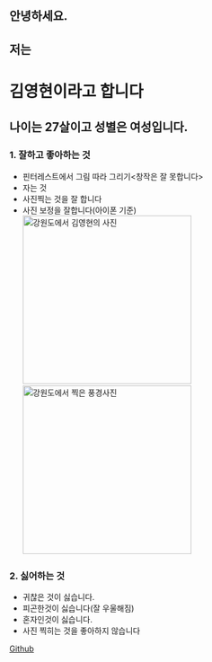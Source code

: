## 안녕하세요.

## 저는

# 김영현이라고 합니다

## 나이는 27살이고 성별은 여성입니다.

### 1. 잘하고 좋아하는 것</h3>

- 핀터레스트에서 그림 따라 그리기<창작은 잘 못합니다>
- 자는 것
- 사진찍는 것을 잘 합니다
- 사진 보정을 잘합니다(아이폰 기준)<br>
  <img width="300" src="./../homework/assets/md/img/1894809B-4D0F-4DA3-95DE-2212341B0866_1_105_c.jpeg" alt="강원도에서 김영현의 사진" />
  <img width="300" src="./../homework/assets/md/img/98FC418E-AB50-41A9-844E-8D84EA1472F8_1_105_c.jpeg" alt="강원도에서 찍은 풍경사진" />

### 2. 싫어하는 것

- 귀찮은 것이 싫습니다.
- 피곤한것이 싫습니다(잘 우울해짐)
- 혼자인것이 싫습니다.
- 사진 찍히는 것을 좋아하지 않습니다

[Github](https://github.com/dudgus8797)
